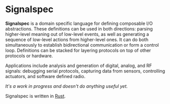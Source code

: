 # Signalspec

**Signalspec** is a domain specific language for defining composable I/O abstractions. These definitions can be used in both directions: parsing higher-level meaning out of low-level events, as well as generating a sequence of low-level actions from higher-level ones. It can do both simultaneously to establish bidirectional communication or form a control loop. Definitions can be stacked for layering protocols on top of other protocols or hardware.

Applications include analysis and generation of digital, analog, and RF signals: debugging serial protocols, capturing data from sensors, controlling actuators, and software defined radio.

_It's a work in progress and doesn't do anything useful yet._

Signalspec is written in [Rust](https://rust-lang.org).